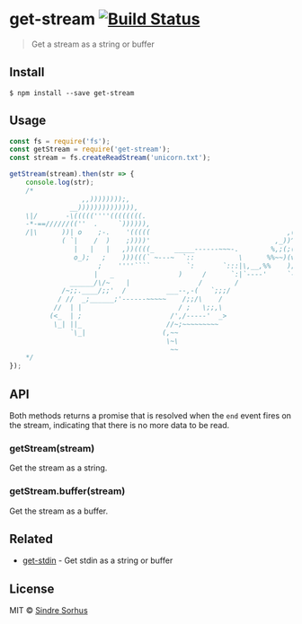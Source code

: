 # get-stream [![Build Status](https://travis-ci.org/sindresorhus/get-stream.svg?branch=master)](https://travis-ci.org/sindresorhus/get-stream)

> Get a stream as a string or buffer


## Install

```
$ npm install --save get-stream
```


## Usage

```js
const fs = require('fs');
const getStream = require('get-stream');
const stream = fs.createReadStream('unicorn.txt');

getStream(stream).then(str => {
	console.log(str);
	/*
	              ,,))))))));,
	           __)))))))))))))),
	\|/       -\(((((''''((((((((.
	-*-==//////((''  .     `)))))),
	/|\      ))| o    ;-.    '(((((                                  ,(,
	         ( `|    /  )    ;))))'                               ,_))^;(~
	            |   |   |   ,))((((_     _____------~~~-.        %,;(;(>';'~
	            o_);   ;    )))(((` ~---~  `::           \      %%~~)(v;(`('~
	                  ;    ''''````         `:       `:::|\,__,%%    );`'; ~
	                 |   _                )     /      `:|`----'     `-'
	           ______/\/~    |                 /        /
	         /~;;.____/;;'  /          ___--,-(   `;;;/
	        / //  _;______;'------~~~~~    /;;/\    /
	       //  | |                        / ;   \;;,\
	      (<_  | ;                      /',/-----'  _>
	       \_| ||_                     //~;~~~~~~~~~
	           `\_|                   (,~~
	                                   \~\
	                                    ~~
	*/
});
```


## API

Both methods returns a promise that is resolved when the `end` event fires on the stream, indicating that there is no more data to be read.

### getStream(stream)

Get the stream as a string.

### getStream.buffer(stream)

Get the stream as a buffer.


## Related

- [get-stdin](https://github.com/sindresorhus/get-stdin) - Get stdin as a string or buffer


## License

MIT © [Sindre Sorhus](http://sindresorhus.com)

